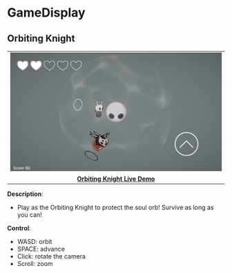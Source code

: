 # GameDisplay

## Orbiting Knight

<div align="center">
    <table>
        <tr>
            <td>
                <img src="OK12/Cover.png" alt="OK12 Cover">
            </td>
        </tr>
        <tr>
            <td>
                <center>
                    <a href="https://jinxiangw.github.io/GameDisplay/OK12">
                        <strong> Orbiting Knight Live Demo</strong>
                    </a>
                </center>
            </td>
        </tr>
    </table>
</div>

**Description**:

-   Play as the Orbiting Knight to protect the soul orb! Survive as long as you can!

**Control**:

-   WASD: orbit
-   SPACE: advance
-   Click: rotate the camera
-   Scroll: zoom
